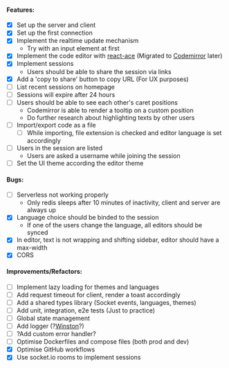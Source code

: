 #### Features:

- [x] Set up the server and client
- [x] Set up the first connection
- [x] Implement the realtime update mechanism
  - Try with an input element at first
- [x] Implement the code editor with [react-ace](https://securingsincity.github.io/react-ace/) (Migrated to [Codemirror](https://uiwjs.github.io/react-codemirror/) later)
- [x] Implement sessions
  - Users should be able to share the session via links
- [x] Add a 'copy to share' button to copy URL (For UX purposes)
- [ ] List recent sessions on homepage
- [ ] Sessions will expire after 24 hours
- [ ] Users should be able to see each other's caret positions
  - Codemirror is able to render a tooltip on a custom position
  - Do further research about highlighting texts by other users
- [ ] Import/export code as a file
  - [ ] While importing, file extension is checked and editor language is set accordingly
- [ ] Users in the session are listed
  - Users are asked a username while joining the session
- [ ] Set the UI theme according the editor theme

#### Bugs:

- [ ] Serverless not working properly
  - Only redis sleeps after 10 minutes of inactivity, client and server are always up
- [x] Language choice should be binded to the session
  - If one of the users change the language, all editors should be synced
- [x] In editor, text is not wrapping and shifting sidebar, editor should have a max-width
- [x] CORS

#### Improvements/Refactors:

- [ ] Implement lazy loading for themes and languages
- [ ] Add request timeout for client, render a toast accordingly
- [ ] Add a shared types library (Socket events, languages, themes)
- [ ] Add unit, integration, e2e tests (Just to practice)
- [ ] Global state management
- [ ] Add logger (?[Winston](https://github.com/winstonjs/winston)?)
- [ ] ?Add custom error handler?
- [ ] Optimise Dockerfiles and compose files (both prod and dev)
- [x] Optimise GitHub workflows
- [x] Use socket.io rooms to implement sessions
